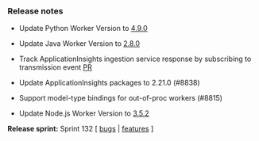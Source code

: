 ### Release notes

<!-- Please add your release notes in the following format:
- My change description (#PR)
-->
- Update Python Worker Version to [4.9.0](https://github.com/Azure/azure-functions-python-worker/releases/tag/4.9.0)
- Update Java Worker Version to [2.8.0](https://github.com/Azure/azure-functions-java-worker/releases/tag/2.8.0)

- Track ApplicationInsights ingestion service response by subscribing to transmission event [PR](https://github.com/Azure/azure-functions-host/pull/8828)
- Update ApplicationInsights packages to 2.21.0 (#8838)
- Support model-type bindings for out-of-proc workers (#8815)
- Update Node.js Worker Version to [3.5.2](https://github.com/Azure/azure-functions-nodejs-worker/releases/tag/v3.5.2)

**Release sprint:** Sprint 132
[ [bugs](https://github.com/Azure/azure-functions-host/issues?q=is%3Aissue+milestone%3A%22Functions+Sprint+132%22+label%3Abug+is%3Aclosed) | [features](https://github.com/Azure/azure-functions-host/issues?q=is%3Aissue+milestone%3A%22Functions+Sprint+132%22+label%3Afeature+is%3Aclosed) ]
